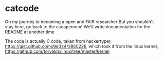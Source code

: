 # catcode
On my journey to becoming a open and FAIR researcher
But you shouldn't stay here, go back to the escaperoom!
We'll write documentation for the README at another time

The code is actually C code, taken from hackertyper, https://gist.github.com/Alir3z4/3880228, which took it from the linux kernel, https://github.com/torvalds/linux/tree/master/kernel
